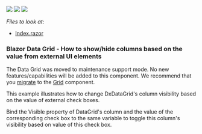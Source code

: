 <!-- default badges list -->
![](https://img.shields.io/endpoint?url=https://codecentral.devexpress.com/api/v1/VersionRange/199038136/22.1.2%2B)
[![](https://img.shields.io/badge/Open_in_DevExpress_Support_Center-FF7200?style=flat-square&logo=DevExpress&logoColor=white)](https://supportcenter.devexpress.com/ticket/details/T802139)
[![](https://img.shields.io/badge/📖_How_to_use_DevExpress_Examples-e9f6fc?style=flat-square)](https://docs.devexpress.com/GeneralInformation/403183)
<!-- default badges end -->
<!-- default file list -->
*Files to look at*:

* [Index.razor](./CS/HidingColumns/Pages/Index.razor)
<!-- default file list end -->

### Blazor Data Grid - How to show/hide columns based on the value from external UI elements

The Data Grid was moved to maintenance support mode. No new features/capabilities will be added to this component. We recommend that you [migrate](https://docs.devexpress.com/Blazor/403162/grid/migrate-from-data-grid-to-grid) to the [Grid](https://docs.devexpress.com/Blazor/403143/grid) component. 

This example illustrates how to change DxDataGrid's column visibility based on the value of external check boxes. 

Bind the Visible property of DataGrid's column and the value of the corresponding check box to the same variable to toggle this column's visibility based on value of this check box.
